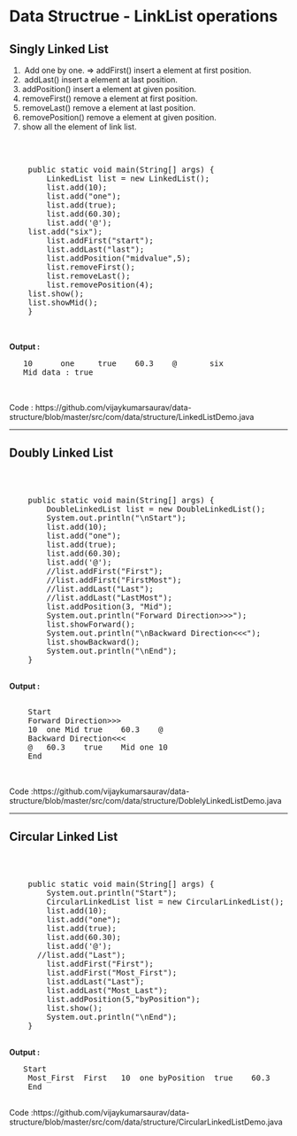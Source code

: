 <h1>Data Structrue - LinkList operations</h1>
<h2>Singly Linked List</h2>
<p>
<ol>
<li>&nbsp;Add one by one. =&gt; addFirst() insert a element at first position.</li>
<li>&nbsp;addLast() insert a element at last position.</li>
<li>addPosition() insert a element at given position.</li>
<li>removeFirst() remove a element at first position.</li>
<li>removeLast() remove a element at last position.</li>
<li>removePosition() remove a element at given position.</li>
<li>show all the element of link list. </li>
</ol>
<br /> </p>
<pre>   
	public static void main(String[] args) {
        LinkedList list = new LinkedList();
        list.add(10);
        list.add("one");
        list.add(true);
        list.add(60.30);
        list.add('@');
	list.add("six");
        list.addFirst("start");
        list.addLast("last");
        list.addPosition("midvalue",5);
        list.removeFirst();
        list.removeLast();
        list.removePosition(4);
	list.show();
	list.showMid();
    }
	</pre>
<p><br /> <strong>Output : </strong> </p>
<pre>   10      one     true    60.3    @       six 
   Mid data : true
	</pre>
<p><br /> Code : https://github.com/vijaykumarsaurav/data-structure/blob/master/src/com/data/structure/LinkedListDemo.java</p>
<hr />
<h2>Doubly Linked List</h2>
<p>&nbsp;</p>
<pre>	
	public static void main(String[] args) {
		DoubleLinkedList list = new DoubleLinkedList();
		System.out.println("\nStart");
		list.add(10);
		list.add("one");
		list.add(true);
		list.add(60.30);
		list.add('@');
		//list.addFirst("First");
		//list.addFirst("FirstMost");
		//list.addLast("Last");
		//list.addLast("LastMost");
		list.addPosition(3, "Mid");
		System.out.println("Forward Direction>>>");
		list.showForward();
		System.out.println("\nBackward Direction<<<");
		list.showBackward();
		System.out.println("\nEnd");
	}
</pre>	
<p><br /> <strong>Output : </strong> </p>
<pre>	
	Start
	Forward Direction>>>
	10	one	Mid	true	60.3	@	
	Backward Direction<<<
	@	60.3	true	Mid	one	10	
	End

</pre>
<p><br /> Code :https://github.com/vijaykumarsaurav/data-structure/blob/master/src/com/data/structure/DoblelyLinkedListDemo.java </p>
<hr />
<h2>Circular Linked List</h2>
<p>&nbsp;</p>
<pre>	
	public static void main(String[] args) {
        System.out.println("Start");
        CircularLinkedList list = new CircularLinkedList();
        list.add(10);
        list.add("one");
        list.add(true);
        list.add(60.30);
        list.add('@');
      //list.add("Last");
        list.addFirst("First");
        list.addFirst("Most_First");
        list.addLast("Last");
        list.addLast("Most_Last");
        list.addPosition(5,"byPosition");
        list.show();
        System.out.println("\nEnd");
    }
</pre>
<p><br /> <strong>Output : </strong> </p>
<pre>	Start 
	Most_First	First	10	one	byPosition	true	60.3	@	Last	Most_Last	  
	End 
	</pre>
<p>Code :https://github.com/vijaykumarsaurav/data-structure/blob/master/src/com/data/structure/CircularLinkedListDemo.java</p>
